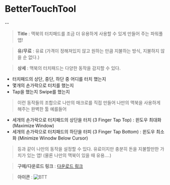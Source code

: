 # BetterTouchTool
--
>**Title** : 맥북의 터치패드를 조금 더 유용하게 사용할 수 있게 만들어 주는 파워풀 앱!

>**유/무료** : 유료 (가격이 정해져있지 않고 원하는 만큼 지불하는 방식, 지불하지 않을 순 없다.)

>**상세** : 
맥북의 터치패드는 다양한 동작을 감지할 수 있다.
- 터치패드의 상단, 중단, 하단 중 어디를 터치 했는지
- 몇개의 손가락으로 터치를 했는지
- Tap을 했는지 Swipe를 했는지

>이런 동작들의 조합으로 나만의 매크로를 직접 만들어 나만의 맥북을 사용하게 해주는 완벽한 툴
예를들어 
- 세개의 손가락으로 터치패드의 상단을 터치 (3 Finger Tap Top) : 윈도우 최대화 (Maximize Window)
- 세개의 손가락으로 터치패드의 하단을 터피 (3 Finger Tap Bottom) : 윈도우 최소화 (Minimize Winodw Below Cursor)

>등과 같이 나만의 동작을 설정할 수 있다.
유료이지만 충분히 돈을 지불할만한 가치가 있는 앱!
(물론 나만의 맥북이 있을 때 유용....)

>**구매/다운로드 링크** : [다운로드 링크](https://www.boastr.net/)

>**아이콘** : ![BTT](https://www.macupdate.com/images/icons256/32953.png)
